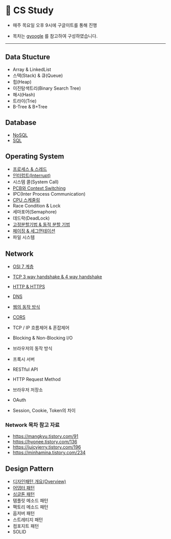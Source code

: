 # 📖 CS Study



* 매주 목요일 오후 9시에 구글미트를 통해 진행

* 목차는  [gyoogle](https://github.com/gyoogle/tech-interview-for-developer) 를 참고하여 구성하였습니다.

  

---



## Data Stucture 

* Array & LinkedList
* 스택(Stack) & 큐(Queue)
* 힙(Heap)
* 이진탐색트리(Binary Search Tree)
* 해시(Hash)
* 트라이(Trie)
* B-Tree & B+Tree



## Database

* [NoSQL](https://github.com/hk-bae/CS-Study/blob/main/Database/NoSQL.md)
* [SQL](https://github.com/hk-bae/CS-Study/blob/main/Database/SQL.md)


## Operating System

* [프로세스 & 스레드](https://github.com/hk-bae/CS-Study/blob/main/OS/Process-and-Thread.md)
* [인터럽트(Interrupt)](https://github.com/hk-bae/CS-Study/blob/main/OS/Interrupt.md)
* 시스템 콜(System Call)
* [PCB와 Context Switching](https://github.com/hk-bae/CS-Study/blob/main/OS/PCB-and-Context-Swithcing.md)
* IPC(Inter Process Communication)
* [CPU 스케줄링](https://github.com/hk-bae/CS-Study/blob/main/OS/CPU-Scheduling.md)
* Race Condition & Lock
* 세마포어(Semaphore)
* 데드락(DeadLock)
* [고정분할기법 & 동적 분할 기법](OS/Fixed-Variable-Partitioning.md)
* [페이징 & 세그먼테이션](OS/Segmentation-Paging.md)
* 파일 시스템



## Network

* [OSI 7 계층](https://github.com/hk-bae/CS-Study/blob/main/Network/network-osi-7-layers.md)
* [TCP 3 way handshake & 4 way handshake](https://github.com/hk-bae/CS-Study/blob/main/Network/TCP-3-way%20handshake-4-way-handshake.md)
* [HTTP & HTTPS](https://github.com/hk-bae/CS-Study/blob/main/Network/http-and-https.md)
* [DNS](https://github.com/hk-bae/CS-Study/blob/main/Network/dns.md)
* [웹의 동작 방식](https://github.com/hk-bae/CS-Study/blob/main/Network/how-web-works.md)
* [CORS](https://github.com/hk-bae/CS-Study/blob/main/Network/cors.md)
* TCP / IP 흐름제어 & 혼잡제어
* Blocking & Non-Blocking I/O
* 브라우저의 동작 방식
* 프록시 서버
* RESTful API
* HTTP Request Method
* 브라우저 저장소

* OAuth
* Session, Cookie, Token의 차이

### Network 목차 참고 자료
- https://mangkyu.tistory.com/91
- https://hyonee.tistory.com/136  
- https://juicyjerry.tistory.com/196
- https://minhamina.tistory.com/234

## Design Pattern

* [디자인패턴 개요(Overview)](https://github.com/hk-bae/CS-Study/blob/main/DesignPattern/Summary-of-DesignPattern.md)
* [어댑터 패턴](https://github.com/hk-bae/CS-Study/blob/main/DesignPattern/AdapterPattern.md)
* [싱글톤 패턴](https://github.com/hk-bae/CS-Study/blob/main/DesignPattern/SingletonPattern.md)
* 탬플릿 메소드 패턴
* 팩토리 메소드 패턴
* 옵저버 패턴
* 스트레티지 패턴
* 컴포지트 패턴
* SOLID
